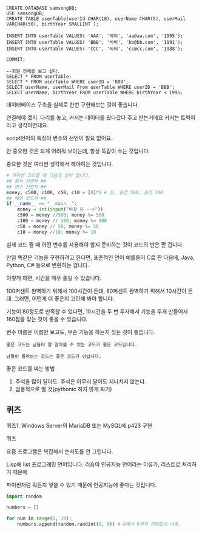 ```mysql
CREATE DATABASE samsongDB;
USE samsongDB;
CREATE TABLE userTable(userId CHAR(10), userName CHAR(5), userMail VARCHAR(50), birthYear SMALLINT );

INSERT INTO userTable VALUES( 'AAA', '에이', 'aa@aa.com', '1995');
INSERT INTO userTable VALUES( 'BBB', '비비', 'bb@bb.com', '1991');
INSERT INTO userTable VALUES( 'CCC', '씨씨', 'cc@cc.com', '1988');

COMMIT;

--회원 전체를 보고 싶다.
SELECT * FROM userTable;
SELECT * FROM userTable WHERE userID = 'BBB';
SELECT userName, userMail From userTable WHERE userID = 'BBB';
SELECT userName, birthYear FROM userTable WHERE birthYear < 1995;
```

데이터베이스 구축을 실제로 한번 구현해보는 것이 좋습니다.

연결해야 겠지. 다리를 놓고, 커서는 데이터를 왔다갔다 주고 받는거에요
커서는 트럭이라고 생각하면돼요.

script언어의 특징이 변수의 선언이 필요 없어요.

안 중요한 것은 되게 어려워 보이는데, 항상 똑같이 쓰는 것입니다.

중요한 것은 여러번 생각해서 해야하는 것입니다.

```python
# 파이썬 코드짤 때 다음과 같이 짭니다.
## 함수 선언부 ##
## 변수 선언부 ##
money, c500, c100, c50, c10 = [0]*5 # 돈, 동전 500, 동전 100
## 메인 코드부 ##
if __name__ == "__main__":
    money = int(input("바꿀 돈 -->"))
    c500 = money //500; money %= 500
    c100 = money // 100; money %= 100
    c50 = money // 50; money %= 50
    c10 = money //10; money %= 10
```

실제 코드 짤 때 어떤 변수를 사용해야 할지 준비하는 것이 코드의 반은 짠 겁니다.

만일 똑같은 기능을 구현하려고 한다면, 표준적인 언어 예를들어 C로 짠 다음에, Java, Python, C# 등으로 변환하는 겁니다.

이렇게 하면, 시간을 매우 줄일 수 있습니다.

100퍼센트 완벽하기 위해서 100시간이 든대, 80퍼센트 완벽하기 위해서 10시간이 든대. 그러면, 어떤게 더 좋은지 고민해 봐야 합니다.

기능이 80정도로 만족할 수 있다면, 10시간을 두 번 투자해서 기능을 두개 만들어서 160점을 맞는 것이 좋을 수 있습니다.

변수 이름은 이름만 보고도, 무슨 기능을 하는지 짓는 것이 좋습니다.

`좋은 코드는 남들이 잘 알아볼 수 있는 코드가 좋은 코드입니다.`

`남들이 몰라보는 코드는 좋은 코드가 아닙니다.`



좋은 코드를 짜는 방법

1. 주석을 많이 달아도. 주석은 아무리 달아도 지나치지 않는다.
2. 범용적으로 짤 것(pythonic 하지 않게 짜기)



## 퀴즈

퀴즈1. Windows Server의 MariaDB 또는 MySQL에 p423 구현

퀴즈



요즘 프로그램은 복잡해서 순서도를 안 그립니다.

Lisp에 list 프로그래밍 언어입니다. 리습이 인공지능 언어라는 이유가, 리스트로 처리하기 때문에

파이썬처럼 뭐든지 넣을 수 있기 때문에 인공지능에 좋다는 것입니다.

```python
import random

numbers = []

for num in range(0, 10):
    numbers.append(random.randint(0, 9)) # 0에서 9까지 랜덤값이 나옴.
```

